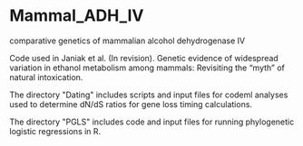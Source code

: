 # Mammal_ADH_IV
comparative genetics of mammalian alcohol dehydrogenase IV

Code used in Janiak et al. (In revision). Genetic evidence of widespread variation in ethanol metabolism among mammals: Revisiting the “myth” of natural intoxication.

The directory "Dating" includes scripts and input files for codeml analyses used to determine dN/dS ratios for gene loss timing calculations.

The directory "PGLS" includes code and input files for running phylogenetic logistic regressions in R. 
